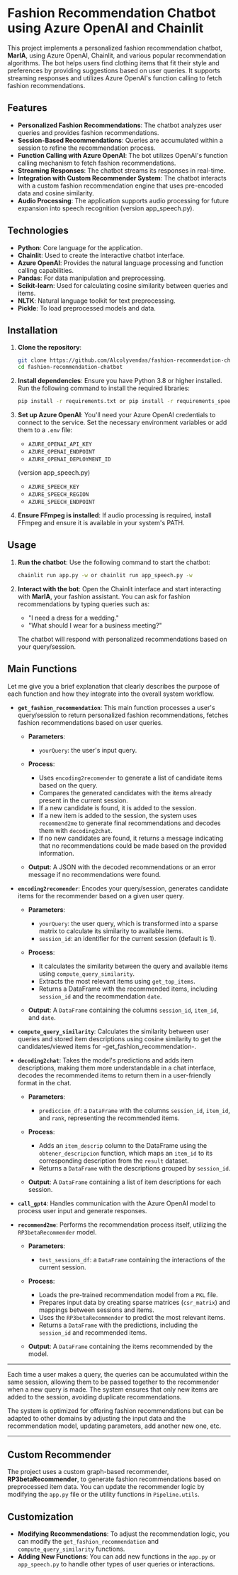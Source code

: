 # Fashion Recommendation Chatbot using Azure OpenAI and Chainlit

This project implements a personalized fashion recommendation chatbot, **MarIA**, using Azure OpenAI, Chainlit, and various popular recommendation algorithms. The bot helps users find clothing items that fit their style and preferences by providing suggestions based on user queries. It supports streaming responses and utilizes Azure OpenAI's function calling to fetch fashion recommendations.

## Features

- **Personalized Fashion Recommendations**: The chatbot analyzes user queries and provides fashion recommendations.
- **Session-Based Recommendations**: Queries are accumulated within a session to refine the recommendation process.
- **Function Calling with Azure OpenAI**: The bot utilizes OpenAI's function calling mechanism to fetch fashion recommendations.
- **Streaming Responses**: The chatbot streams its responses in real-time.
- **Integration with Custom Recommender System**: The chatbot interacts with a custom fashion recommendation engine that uses pre-encoded data and cosine similarity.
- **Audio Processing**: The application supports audio processing for future expansion into speech recognition (version app_speech.py).

## Technologies

- **Python**: Core language for the application.
- **Chainlit**: Used to create the interactive chatbot interface.
- **Azure OpenAI**: Provides the natural language processing and function calling capabilities.
- **Pandas**: For data manipulation and preprocessing.
- **Scikit-learn**: Used for calculating cosine similarity between queries and items.
- **NLTK**: Natural language toolkit for text preprocessing.
- **Pickle**: To load preprocessed models and data.

## Installation

1. **Clone the repository**:
   ```bash
   git clone https://github.com/Alcolyvendas/fashion-recommendation-chatbot.git
   cd fashion-recommendation-chatbot
   ```

2. **Install dependencies**:
   Ensure you have Python 3.8 or higher installed. Run the following command to install the required libraries:
   ```bash
   pip install -r requirements.txt or pip install -r requirements_speech.txt
   ```

3. **Set up Azure OpenAI**:
   You'll need your Azure OpenAI credentials to connect to the service. Set the necessary environment variables or add them to a `.env` file:
   - `AZURE_OPENAI_API_KEY`
   - `AZURE_OPENAI_ENDPOINT`
   - `AZURE_OPENAI_DEPLOYMENT_ID`
     
   (version app_speech.py)
   - `AZURE_SPEECH_KEY`
   - `AZURE_SPEECH_REGION`
   - `AZURE_SPEECH_ENDPOINT`     

5. **Ensure FFmpeg is installed**:
   If audio processing is required, install FFmpeg and ensure it is available in your system's PATH.

## Usage

1. **Run the chatbot**:
   Use the following command to start the chatbot:
   ```bash
   chainlit run app.py -w or chainlit run app_speech.py -w
   ```

2. **Interact with the bot**:
   Open the Chainlit interface and start interacting with **MarIA**, your fashion assistant. You can ask for fashion recommendations by typing queries such as:
   - "I need a dress for a wedding."
   - "What should I wear for a business meeting?"

   The chatbot will respond with personalized recommendations based on your query/session.

## Main Functions
  Let me give you a brief explanation that clearly describes the purpose of each function and how they integrate into the overall system workflow.

- **`get_fashion_recommendation`**: This main function processes a user's query/session to return personalized fashion recommendations, fetches fashion recommendations based on user queries.
    - **Parameters**:
      - `yourQuery`: the user's input query.
      
    - **Process**:
      - Uses `encoding2recomender` to generate a list of candidate items based on the query.
      - Compares the generated candidates with the items already present in the current session.
      - If a new candidate is found, it is added to the session.
      - If a new item is added to the session, the system uses `recommend2me` to generate final recommendations and decodes them with `decoding2chat`.
      - If no new candidates are found, it returns a message indicating that no recommendations could be made based on the provided information.
    
    - **Output**: A JSON with the decoded recommendations or an error message if no recommendations were found.
  
- **`encoding2recomender`**: Encodes your query/session, generates candidate items for the recommender based on a given user query.
    - **Parameters**:
      - `yourQuery`: the user query, which is transformed into a sparse matrix to calculate its similarity to available items.
      - `session_id`: an identifier for the current session (default is 1).
      
    - **Process**:
      - It calculates the similarity between the query and available items using `compute_query_similarity`.
      - Extracts the most relevant items using `get_top_items`.
      - Returns a DataFrame with the recommended items, including `session_id` and the recommendation `date`.
      
    - **Output**: A `DataFrame` containing the columns `session_id`, `item_id`, and `date`.

- **`compute_query_similarity`**: Calculates the similarity between user queries and stored item descriptions using cosine similarity to get the candidates/viewed items for -get_fashion_recommendation-.
  
- **`decoding2chat`**: Takes the model's predictions and adds item descriptions, making them more understandable in a chat interface, decodes the recommended items to return them in a user-friendly format in the chat.
    - **Parameters**:
      - `prediccion_df`: a `DataFrame` with the columns `session_id`, `item_id`, and `rank`, representing the recommended items.
      
    - **Process**:
      - Adds an `item_descrip` column to the DataFrame using the `obtener_descripcion` function, which maps an `item_id` to its corresponding description from the `result` dataset.
      - Returns a `DataFrame` with the descriptions grouped by `session_id`.
    
    - **Output**: A `DataFrame` containing a list of item descriptions for each session.
  
- **`call_gpt4`**: Handles communication with the Azure OpenAI model to process user input and generate responses.
  
- **`recommend2me`**: Performs the recommendation process itself, utilizing the `RP3betaRecommender` model.

    - **Parameters**:
      - `test_sessions_df`: a `DataFrame` containing the interactions of the current session.
    
    - **Process**:
      - Loads the pre-trained recommendation model from a `PKL` file.
      - Prepares input data by creating sparse matrices (`csr_matrix`) and mappings between sessions and items.
      - Uses the `RP3betaRecommender` to predict the most relevant items.
      - Returns a `DataFrame` with the predictions, including the `session_id` and recommended items.
    
    - **Output**: A `DataFrame` containing the items recommended by the model.

---

Each time a user makes a query, the queries can be accumulated within the same session, allowing them to be passed together to the recommender when a new query is made. The system ensures that only new items are added to the session, avoiding duplicate recommendations.

The system is optimized for offering fashion recommendations but can be adapted to other domains by adjusting the input data and the recommendation model, updating parameters, add another new one, etc.

--- 


## Custom Recommender

The project uses a custom graph-based recommender, **RP3betaRecommender**, to generate fashion recommendations based on preprocessed item data. You can update the recommender logic by modifying the `app.py` file or the utility functions in `Pipeline.utils`.

## Customization

- **Modifying Recommendations**: To adjust the recommendation logic, you can modify the `get_fashion_recommendation` and `compute_query_similarity` functions.
- **Adding New Functions**: You can add new functions in the `app.py` or `app_speech.py` to handle other types of user queries or interactions.
